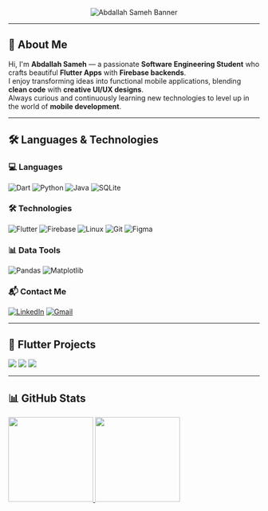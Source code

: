 <!-- Banner GIF -->
<p align="center">
  <img src="https://raw.githubusercontent.com/Abdallahsame7/Abdallahsame7/main/assets/banner.gif" alt="Abdallah Sameh Banner" />
</p>


---

## 👋 About Me

Hi, I'm **Abdallah Sameh** — a passionate **Software Engineering Student** who crafts beautiful **Flutter Apps** with **Firebase backends**.  
I enjoy transforming ideas into functional mobile applications, blending **clean code** with **creative UI/UX designs**.  
Always curious and continuously learning new technologies to level up in the world of **mobile development**.

---

## 🛠 Languages & Technologies

### 💻 Languages
![Dart](https://img.shields.io/badge/-Dart-181717?&logo=Dart)
![Python](https://img.shields.io/badge/-Python-181717?&logo=Python)
![Java](https://img.shields.io/badge/-Java-181717?&logo=Java)
![SQLite](https://img.shields.io/badge/-SQLite-181717?&logo=SQLite)

### 🛠 Technologies
![Flutter](https://img.shields.io/badge/-Flutter-181717?&logo=Flutter)
![Firebase](https://img.shields.io/badge/-Firebase-181717?&logo=Firebase)
![Linux](https://img.shields.io/badge/-Linux-181717?&logo=Linux)
![Git](https://img.shields.io/badge/-Git-181717?&logo=Git)
![Figma](https://img.shields.io/badge/-Figma-181717?&logo=Figma)

### 📊 Data Tools
![Pandas](https://img.shields.io/badge/-Pandas-181717?&logo=pandas)
![Matplotlib](https://img.shields.io/badge/-Matplotlib-181717?&logo=Matplotlib)

### 📬 Contact Me

[![LinkedIn](https://img.shields.io/badge/-LinkedIn-181717?&logo=Linkedin)](https://www.linkedin.com/in/abdallah-sameh-1a22a4274/)
[![Gmail](https://img.shields.io/badge/-Gmail-181717?&logo=Gmail)](mailto:abdallahsameh7h@gmail.com)

---

## 📱 Flutter Projects

[![](https://img.shields.io/badge/-📸%20Instagram%20Clone-181717)](https://github.com/AbdallahSameh/Instagram-Clone)
[![](https://img.shields.io/badge/-📝%20Notes%20App-181717)](https://github.com/AbdallahSameh/Notes-App)
[![](https://img.shields.io/badge/-🛒%20E-Commerce%20App-181717)](https://github.com/AbdallahSameh/E-Commerce-App)

---

## 📊 GitHub Stats

<a href="https://github.com/Abdallahsame7">
  <img height="170px" src="https://github-readme-stats.vercel.app/api?username=Abdallahsame7&show_icons=true&theme=radical&count_private=true" />
  <img height="170px" src="https://github-readme-stats.vercel.app/api/top-langs/?username=Abdallahsame7&layout=compact&theme=radical" />
</a>

